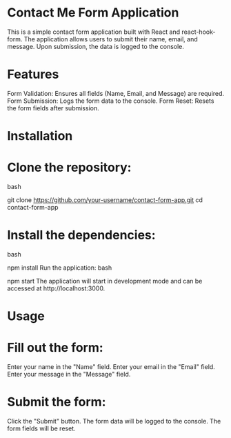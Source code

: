 # Contact Me Form Application
This is a simple contact form application built with React and react-hook-form. The application allows users to submit their name, email, and message. Upon submission, the data is logged to the console.

# Features
Form Validation: Ensures all fields (Name, Email, and Message) are required.
Form Submission: Logs the form data to the console.
Form Reset: Resets the form fields after submission.

# Installation
# Clone the repository:
bash
  
git clone https://github.com/your-username/contact-form-app.git
cd contact-form-app
# Install the dependencies:
bash
   
npm install
Run the application:
bash
  
npm start
The application will start in development mode and can be accessed at http://localhost:3000.

# Usage
# Fill out the form:

Enter your name in the "Name" field.
Enter your email in the "Email" field.
Enter your message in the "Message" field.
# Submit the form:

Click the "Submit" button.
The form data will be logged to the console.
The form fields will be reset.
